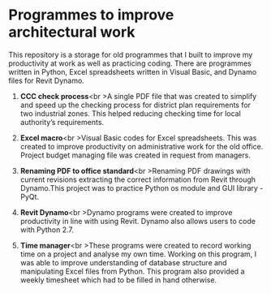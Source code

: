 # Programmes to improve architectural work

This repository is a storage for old programmes that I built to improve my productivity at work as well as practicing coding. There are programmes written in Python, Excel spreadsheets written in Visual Basic, and Dynamo files for Revit Dynamo.

1. <strong>CCC check process</strong><br \>A single PDF file that was created to simplify and speed up the checking process for district plan requirements for two industrial zones. This helped reducing checking time for local authority’s requirements.

2. <strong>Excel macro</strong><br \>Visual Basic codes for Excel spreadsheets. This was created to improve productivity on administrative work for the old office. Project budget managing file was created in request from managers.

3. <strong>Renaming PDF to office standard</strong><br \>Renaming PDF drawings with current revisions extracting the correct information from Revit through Dynamo.This project was to practice Python os module and GUI library - PyQt.

4. <strong>Revit Dynamo</strong><br \>Dynamo programs were created to improve productivity in line with using Revit. Dynamo also allows users to code with Python 2.7.

5. <strong>Time manager</strong><br \>These programs were created to record working time on a project and analyse my own time. Working on this program, I was able to improve understanding of database structure and manipulating Excel files from Python. This program also provided a weekly timesheet which had to be filled in hand otherwise.

